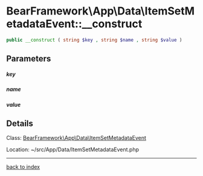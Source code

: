 # BearFramework\App\Data\ItemSetMetadataEvent::__construct

```php
public __construct ( string $key , string $name , string $value )
```

## Parameters

##### key

##### name

##### value

## Details

Class: [BearFramework\App\Data\ItemSetMetadataEvent](bearframework.app.data.itemsetmetadataevent.class.md)

Location: ~/src/App/Data/ItemSetMetadataEvent.php

---

[back to index](index.md)


